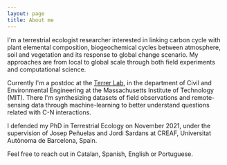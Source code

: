 ```yaml
---
layout: page
title: About me
---
```


I'm a terrestrial ecologist researcher interested in linking carbon cycle with plant elemental composition, biogeochemical cycles between atmosphere, soil and vegetation and its response to global change scenario. My approaches are from local to global scale through both field experiments and computational science.

Currently I'm a postdoc at the [Terrer Lab](https://terrerlab.mit.edu/), in the department of Civil and Environmental Engineering at the Massachusetts Institute of Technology (MIT). There I'm synthesizing datasets of field observations and remote-sensing data through machine-learning to better understand questions related with C-N interactions.

I defended my PhD in Terrestrial Ecology on November 2021, under the supervision of Josep Peñuelas and Jordi Sardans at CREAF, Universitat Autònoma de Barcelona, Spain.

Feel free to reach out in Catalan, Spanish, English or Portuguese.
